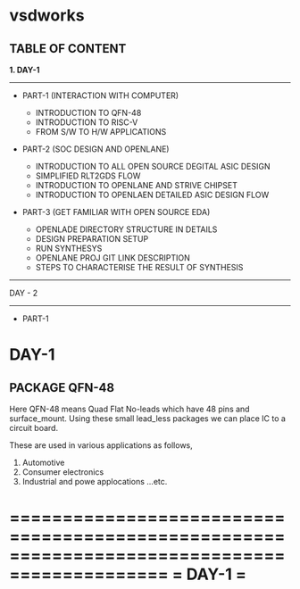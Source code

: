 # vsdworks
## **TABLE OF CONTENT**
**1. DAY-1**
___
* PART-1 (INTERACTION WITH COMPUTER)
  * INTRODUCTION TO QFN-48
  * INTRODUCTION TO RISC-V
  * FROM S/W TO H/W APPLICATIONS
    
* PART-2 (SOC DESIGN AND OPENLANE)
  * INTRODUCTION TO ALL OPEN SOURCE DEGITAL ASIC DESIGN
  * SIMPLIFIED RLT2GDS FLOW
  * INTRODUCTION TO OPENLANE AND STRIVE CHIPSET
  * INTRODUCTION TO OPENLAEN DETAILED ASIC DESIGN FLOW
    
* PART-3 (GET FAMILIAR WITH OPEN SOURCE EDA)
  * OPENLADE DIRECTORY STRUCTURE IN DETAILS
  * DESIGN PREPARATION SETUP
  * RUN SYNTHESYS
  * OPENLANE PROJ GIT LINK DESCRIPTION
  * STEPS TO CHARACTERISE THE RESULT OF SYNTHESIS 
___
DAY - 2
___
* PART-1



# **DAY-1**  
  
## PACKAGE QFN-48
Here QFN-48 means Quad Flat No-leads which have 48 pins and surface_mount.
Using these small lead_less packages we can place IC to a circuit board.

These are used in various applications as follows,
1. Automotive
2. Consumer electronics
3. Industrial and powe applocations ...etc.


=============================================================================================
=                                DAY-1                                                           = 
  =============================================================================================
